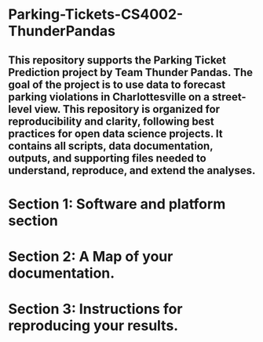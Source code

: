 # Parking-Tickets-CS4002-ThunderPandas
## This repository supports the Parking Ticket Prediction project by Team Thunder Pandas. The goal of the project is to use data to forecast parking violations in Charlottesville on a street-level view. This repository is organized for reproducibility and clarity, following best practices for open data science projects. It contains all scripts, data documentation, outputs, and supporting files needed to understand, reproduce, and extend the analyses.

# Section 1: Software and platform section

# Section 2: A Map of your documentation.

# Section 3: Instructions for reproducing your results.
